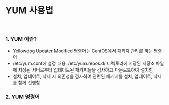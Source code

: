 # YUM 사용법
<br>

### 1. YUM 이란?
- Yellowdog Updater Modified 명령어는 CentOS에서 패키지 관리를 하는 명령어
- /etc/yum.conf에 설정 내용,  /etc/yum.repos.d/ 디렉토리에 저장된 저장소 파일에 지정된 서버로부터 업데이트된 패키지들을 검사하고 다운로드하여 설치함
- 설치, 업데이트, 삭제 시 의존성을 검사하여 관련된 패키지를 설치, 업데이트, 삭제를 함께 진행함 

### 2. YUM 명령어 


